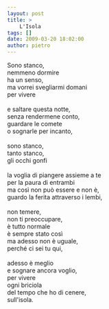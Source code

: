 ```yaml
---
layout: post
title: >
    L'Isola
tags: []
date: 2009-03-20 18:02:00
author: pietro
---
```

Sono stanco,<br/>nemmeno dormire<br/>ha un senso,<br/>ma vorrei svegliarmi domani<br/>per vivere<br/><br/>e saltare questa notte,<br/>senza rendermene conto,<br/>guardare le comete<br/>o sognarle per incanto,<br/><br/>sono stanco,<br/>tanto stanco,<br/>gli occhi gonfi<br/><br/>la voglia di piangere assieme a te<br/>per la paura di entrambi<br/>ma così non può essere e non è,<br/>guardo la ferita attraverso i lembi,<br/><br/>non temere,<br/>non ti preoccupare,<br/>è tutto normale<br/>è sempre stato così<br/>ma adesso non è uguale,<br/>perché ci sei tu qui,<br/><br/>adesso è meglio<br/>e sognare ancora voglio,<br/>per vivere<br/>ogni briciola<br/>del tempo che ho di cenere,<br/>sull'isola.
